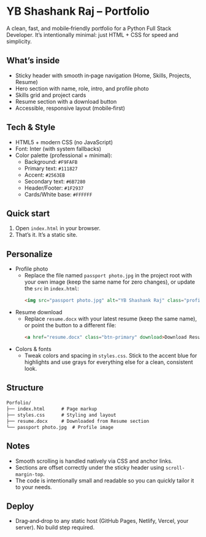 # YB Shashank Raj – Portfolio

A clean, fast, and mobile‑friendly portfolio for a Python Full Stack Developer. It’s intentionally minimal: just HTML + CSS for speed and simplicity.

## What’s inside
- Sticky header with smooth in‑page navigation (Home, Skills, Projects, Resume)
- Hero section with name, role, intro, and profile photo
- Skills grid and project cards
- Resume section with a download button
- Accessible, responsive layout (mobile‑first)

## Tech & Style
- HTML5 + modern CSS (no JavaScript)
- Font: Inter (with system fallbacks)
- Color palette (professional + minimal):
  - Background: `#F9FAFB`
  - Primary text: `#111827`
  - Accent: `#2563EB`
  - Secondary text: `#6B7280`
  - Header/Footer: `#1F2937`
  - Cards/White base: `#FFFFFF`

## Quick start
1. Open `index.html` in your browser.
2. That’s it. It’s a static site.

## Personalize
- Profile photo
  - Replace the file named `passport photo.jpg` in the project root with your own image (keep the same name for zero changes), or update the `src` in `index.html`:
    ```html
    <img src="passport photo.jpg" alt="YB Shashank Raj" class="profile-img">
    ```
- Resume download
  - Replace `resume.docx` with your latest resume (keep the same name), or point the button to a different file:
    ```html
    <a href="resume.docx" class="btn-primary" download>Download Resume</a>
    ```
- Colors & fonts
  - Tweak colors and spacing in `styles.css`. Stick to the accent blue for highlights and use grays for everything else for a clean, consistent look.

## Structure
```
Porfolio/
├── index.html      # Page markup
├── styles.css      # Styling and layout
├── resume.docx     # Downloaded from Resume section
└── passport photo.jpg  # Profile image
```

## Notes
- Smooth scrolling is handled natively via CSS and anchor links.
- Sections are offset correctly under the sticky header using `scroll-margin-top`.
- The code is intentionally small and readable so you can quickly tailor it to your needs.

## Deploy
- Drag‑and‑drop to any static host (GitHub Pages, Netlify, Vercel, your server). No build step required.

